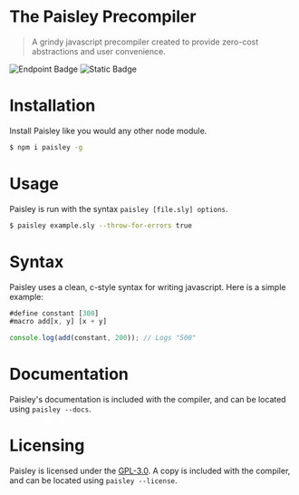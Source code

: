 # The Paisley Precompiler
> A grindy javascript precompiler created to provide zero-cost abstractions and user convenience.

![Endpoint Badge](https://img.shields.io/npm/dt/paisley)
![Static Badge](https://img.shields.io/badge/License-GPL--3.0-blue)

# Installation
Install Paisley like you would any other node module.

```sh
$ npm i paisley -g
```

# Usage
Paisley is run with the syntax `paisley [file.sly] options`.

```sh
$ paisley example.sly --throw-for-errors true
```

# Syntax

Paisley uses a clean, c-style syntax for writing javascript. Here is a simple example:
```js
#define constant [300]
#macro add[x, y] [x + y]

console.log(add(constant, 200)); // Logs "500"
```

# Documentation
Paisley's documentation is included with the compiler, and can be located using `paisley --docs`.

# Licensing

Paisley is licensed under the [GPL-3.0](https://github.com/FluxFlu/paisley/blob/main/LICENSE-GPL). A copy is included with the compiler, and can be located using `paisley --license`.